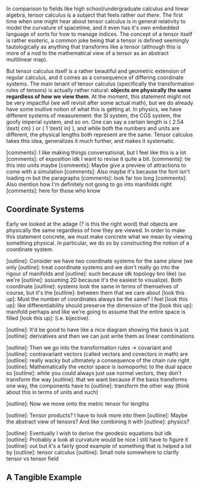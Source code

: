 <div id="simulation-canvas"></div>

In comparison to fields like high school/undergraduate calculus and linear 
algebra, tensor calculus is a subject that feels rather _out there_. The first
time when one might hear about tensor calculus is in general relativity to model
the curvature of spacetime, and it even has it's own embedded language of sorts
for how to manage indices. The concept of a tensor itself is rather esoteric, a
common joke being that a tensor is defined seemingly tautologically as anything that
transforms like a tensor (although this is more of a nod to the mathematical
view of a tensor as an abstract multilinear map).

But tensor calculus itself is a rather beautiful and geometric extension of
regular calculus, and it comes as a consequence of differing coordinate systems.
The main tenant of tensor calculus (specifically the transformation rules of
tensors) is actually rather natural: **objects are physically the same
regardless of how we view them**. At the moment, this statement might not be
very impactful (we will revisit after some actual math), but we do already have
some inuitive notion of what this is getting at. In physics, we have different
systems of measurement: the SI system, the CGS system, the goofy imperial
system, and so on. One can say a certain length is \( 2.54 \text{ cm} \) or \( 1
\text{ in} \), and while both the numbers and units are different, the physical
lengths both represent are the same. Tensor calculus takes this idea,
generalizes it much further, and makes it systematic.

[comments]: I like making things conversational, but I feel like this is a lot
[comments]: of exposition idk I want to revise it quite a bit.
[comments]: tie this into units maybe
[comments]: Maybe give a preview of attractions to come with a simulation
[comments]: Also maybe it's because the font isn't loading rn but the paragraphs
[comments]: look far too long
[comments]: Also mention how I'm definitely not going to go into manifolds right
[comments]: here for those who know

## Coordinate Systems

Early we looked at the adage (? is this the right word) that objects are
physically the same regardless of how they are viewed. In order to make this
statement concrete, we must make concrete what we mean by viewing something
physical. In particular, we do so by constructing the notion of a coordinate
system.

[outline]: Consider we have two coordinate systems for the same plane (we only
[outline]: treat coordinate systems and we don't really go into the rigour of manifolds and
[outline]: such because idk topology bro like) (so we're
[outline]: assuming 2D because it's the easiest to visualize). Both coordinate
[outline]: systems look the same in terms of themselves of course, but it's the
[outline]: between them that we care about
[look this up]: Must the number of coordinates always be the same? I feel
[look this up]: like differentiability should preserve the dimension of the
[look this up]: manifold perhaps and like we're going to assume that the entire space is filled
[look this up]: (i.e. bijective).

[outline]: It'd be good to have like a nice diagram showing the basis is just
[outline]: derivatives and then we can just write them as linear combinations

[outline]: Then we go into the transformation rules -> covariant and
[outline]: contravariant vectors (called vectors and covectors in math) are
[outline]: really wacky but ultimately a consequence of the chain rule right
[outline]: Mathematically the vector space is isomoporhic to the dual space so
[outline]: while you could always just use normal vectors, they don't transform the way
[outline]: that we want because if the basis transforms one way, the components have to
[outline]: transform the other way (think about this in terms of units and such)

[outline]: Now we move onto the metric tensor for lengths

[outline]: Tensor products? I have to look more into them
[outline]: Maybe the abstract view of tensors? And like combining it with
[outline]: physics?

[outline]: Eventually I wish to derive the geodesic equations but idk
[outline]: Probably a look at curvature would be nice I still have to figure it
[outline]: out but it's a fairly good example of something that is helped a lot by
[outline]: tensor calculus
[outline]: Small note somewhere to clarify tensor vs tensor field

## A Tangible Example
